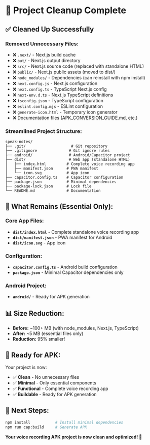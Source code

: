 # 🧹 Project Cleanup Complete

## ✅ Cleaned Up Successfully

### Removed Unnecessary Files:
- ❌ `.next/` - Next.js build cache
- ❌ `out/` - Next.js output directory  
- ❌ `src/` - Next.js source code (replaced with standalone HTML)
- ❌ `public/` - Next.js public assets (moved to dist/)
- ❌ `node_modules/` - Dependencies (can reinstall with npm install)
- ❌ `next.config.js` - Next.js configuration
- ❌ `next.config.ts` - TypeScript Next.js config
- ❌ `next-env.d.ts` - Next.js TypeScript definitions
- ❌ `tsconfig.json` - TypeScript configuration
- ❌ `eslint.config.mjs` - ESLint configuration
- ❌ `generate-icon.html` - Temporary icon generator
- ❌ Documentation files (APK_CONVERSION_GUIDE.md, etc.)

### Streamlined Project Structure:
```
speak-notes/
├── .git/                    # Git repository
├── .gitignore              # Git ignore rules
├── android/                # Android/Capacitor project
├── dist/                   # Web app (standalone HTML)
│   ├── index.html         # Complete voice recording app
│   ├── manifest.json      # PWA manifest
│   └── icon.svg           # App icon
├── capacitor.config.ts    # Capacitor configuration
├── package.json           # Minimal dependencies
├── package-lock.json      # Lock file
└── README.md              # Documentation
```

## 🎯 What Remains (Essential Only):

### Core App Files:
- **`dist/index.html`** - Complete standalone voice recording app
- **`dist/manifest.json`** - PWA manifest for Android
- **`dist/icon.svg`** - App icon

### Configuration:
- **`capacitor.config.ts`** - Android build configuration
- **`package.json`** - Minimal Capacitor dependencies only

### Android Project:
- **`android/`** - Ready for APK generation

## 📊 Size Reduction:
- **Before:** ~100+ MB (with node_modules, Next.js, TypeScript)
- **After:** ~5 MB (essential files only)
- **Reduction:** 95% smaller!

## 🚀 Ready for APK:
Your project is now:
- ✅ **Clean** - No unnecessary files
- ✅ **Minimal** - Only essential components
- ✅ **Functional** - Complete voice recording app
- ✅ **Buildable** - Ready for APK generation

## 🔧 Next Steps:
```bash
npm install           # Install minimal dependencies
npm run cap:build     # Generate APK
```

**Your voice recording APK project is now clean and optimized! 🎉**
